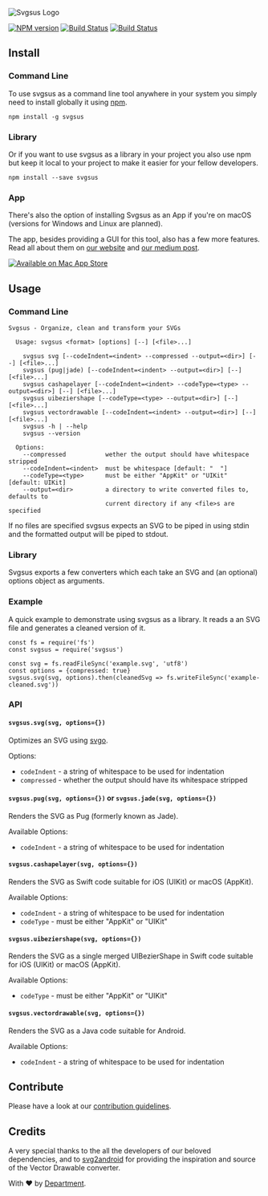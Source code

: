 
![Svgsus Logo](http://www.svgs.us/images/svgsus_og@2x.png)

[![NPM version](https://badge.fury.io/js/svgsus.svg)](https://npmjs.org/package/svgsus) [![Build Status](https://secure.travis-ci.org/department-stockholm/svgsus.svg)](https://travis-ci.org/department-stockholm/svgsus) [![Build Status](https://ci.appveyor.com/api/projects/status/github/department-stockholm/svgsus?branch=master&svg=true)](https://ci.appveyor.com/project/slaskis/svgsus)

## Install

### Command Line

To use svgsus as a command line tool anywhere in your system you simply need
to install globally it using [npm](https://npm.com).

```
npm install -g svgsus
```

### Library

Or if you want to use svgsus as a library in your project you also use npm but
keep it local to your project to make it easier for your fellow developers.

```
npm install --save svgsus
```

### App

There's also the option of installing Svgsus as an App if you're on macOS
(versions for Windows and Linux are planned).

The app, besides providing a GUI for this tool, also has a few more features.
Read all about them on [our website](http://www.svgs.us) and [our medium post](https://medium.com/@DepartmentStockholm/svgsus-tips-tricks-ba2de435fee0#.o193oyj0t).

[![Available on Mac App Store](https://devimages.apple.com.edgekey.net/app-store/marketing/guidelines/mac/images/badge-download-on-the-mac-app-store.svg)](https://itunes.apple.com/en/app/svgsus/id1106867065?l=en&mt=12)


## Usage


### Command Line

```
Svgsus - Organize, clean and transform your SVGs

  Usage: svgsus <format> [options] [--] [<file>...]

    svgsus svg [--codeIndent=<indent> --compressed --output=<dir>] [--] [<file>...]
    svgsus (pug|jade) [--codeIndent=<indent> --output=<dir>] [--] [<file>...]
    svgsus cashapelayer [--codeIndent=<indent> --codeType=<type> --output=<dir>] [--] [<file>...]
    svgsus uibeziershape [--codeType=<type> --output=<dir>] [--] [<file>...]
    svgsus vectordrawable [--codeIndent=<indent> --output=<dir>] [--] [<file>...]
    svgsus -h | --help
    svgsus --version

  Options:
    --compressed           wether the output should have whitespace stripped
    --codeIndent=<indent>  must be whitespace [default: "  "]
    --codeType=<type>      must be either "AppKit" or "UIKit" [default: UIKit]
    --output=<dir>         a directory to write converted files to, defaults to
                           current directory if any <file>s are specified
```

If no files are specified svgsus expects an SVG to be piped in using stdin and
the formatted output will be piped to stdout.


### Library

Svgsus exports a few converters which each take an SVG and (an optional)
options object as arguments.

### Example

A quick example to demonstrate using svgsus as a library. It reads a an SVG file
and generates a cleaned version of it.

```
const fs = require('fs')
const svgsus = require('svgsus')

const svg = fs.readFileSync('example.svg', 'utf8')
const options = {compressed: true}
svgsus.svg(svg, options).then(cleanedSvg => fs.writeFileSync('example-cleaned.svg'))
```

### API

#### `svgsus.svg(svg, options={})`

Optimizes an SVG using [svgo](https://github.com/svg/svgo).

Options:

- `codeIndent` - a string of whitespace to be used for indentation
- `compressed` - whether the output should have its whitespace stripped

#### `svgsus.pug(svg, options={})` or `svgsus.jade(svg, options={})`

Renders the SVG as Pug (formerly known as Jade).

Available Options:

- `codeIndent` - a string of whitespace to be used for indentation

#### `svgsus.cashapelayer(svg, options={})`

Renders the SVG as Swift code suitable for iOS (UIKit) or macOS (AppKit).

Available Options:

- `codeIndent` - a string of whitespace to be used for indentation
- `codeType` - must be either "AppKit" or "UIKit"

#### `svgsus.uibeziershape(svg, options={})`

Renders the SVG as a single merged UIBezierShape in Swift code suitable
for iOS (UIKit) or macOS (AppKit).

Available Options:

- `codeType` - must be either "AppKit" or "UIKit"

#### `svgsus.vectordrawable(svg, options={})`

Renders the SVG as a Java code suitable for Android.

Available Options:

- `codeIndent` - a string of whitespace to be used for indentation


## Contribute

Please have a look at our [contribution guidelines](CONTRIBUTING.md).


## Credits

A very special thanks to the all the developers of our beloved dependencies, and to [svg2android](https://github.com/inloop/svg2android) for providing the inspiration and source of the Vector Drawable converter.


With ❤️ by [Department](https://department.se).
